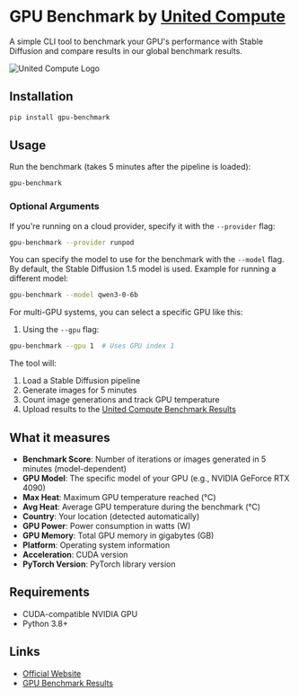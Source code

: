 # GPU Benchmark by [United Compute](https://www.unitedcompute.ai)

A simple CLI tool to benchmark your GPU's performance with Stable Diffusion and compare results in our global benchmark results.

![United Compute Logo](https://www.unitedcompute.ai/logo.png)

## Installation

```bash
pip install gpu-benchmark
```

## Usage

Run the benchmark (takes 5 minutes after the pipeline is loaded):

```bash
gpu-benchmark
```

### Optional Arguments

If you're running on a cloud provider, specify it with the `--provider` flag:

```bash
gpu-benchmark --provider runpod
```

You can specify the model to use for the benchmark with the `--model` flag. By default, the Stable Diffusion 1.5 model is used.
Example for running a different model:

```bash
gpu-benchmark --model qwen3-0-6b
```

For multi-GPU systems, you can select a specific GPU like this:

1. Using the `--gpu` flag:

```bash
gpu-benchmark --gpu 1  # Uses GPU index 1
```

The tool will:

1. Load a Stable Diffusion pipeline
2. Generate images for 5 minutes
3. Count image generations and track GPU temperature
4. Upload results to the [United Compute Benchmark Results](https://www.unitedcompute.ai/gpu-benchmark)

## What it measures

- **Benchmark Score**: Number of iterations or images generated in 5 minutes (model-dependent)
- **GPU Model**: The specific model of your GPU (e.g., NVIDIA GeForce RTX 4090)
- **Max Heat**: Maximum GPU temperature reached (°C)
- **Avg Heat**: Average GPU temperature during the benchmark (°C)
- **Country**: Your location (detected automatically)
- **GPU Power**: Power consumption in watts (W)
- **GPU Memory**: Total GPU memory in gigabytes (GB)
- **Platform**: Operating system information
- **Acceleration**: CUDA version
- **PyTorch Version**: PyTorch library version

## Requirements

- CUDA-compatible NVIDIA GPU
- Python 3.8+

## Links

- [Official Website](https://www.unitedcompute.ai)
- [GPU Benchmark Results](https://www.unitedcompute.ai/gpu-benchmark)
